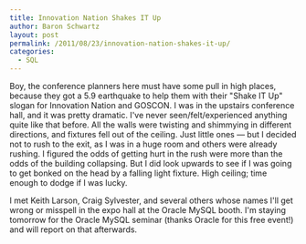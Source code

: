 ```yaml
---
title: Innovation Nation Shakes IT Up
author: Baron Schwartz
layout: post
permalink: /2011/08/23/innovation-nation-shakes-it-up/
categories:
  - SQL
---
```

Boy, the conference planners here must have some pull in high places, because they got a 5.9 earthquake to help them with their "Shake IT Up" slogan for Innovation Nation and GOSCON. I was in the upstairs conference hall, and it was pretty dramatic. I've never seen/felt/experienced anything quite like that before. All the walls were twisting and shimmying in different directions, and fixtures fell out of the ceiling. Just little ones &#8212; but I decided not to rush to the exit, as I was in a huge room and others were already rushing. I figured the odds of getting hurt in the rush were more than the odds of the building collapsing. But I did look upwards to see if I was going to get bonked on the head by a falling light fixture. High ceiling; time enough to dodge if I was lucky.

I met Keith Larson, Craig Sylvester, and several others whose names I'll get wrong or misspell in the expo hall at the Oracle MySQL booth. I'm staying tomorrow for the Oracle MySQL seminar (thanks Oracle for this free event!) and will report on that afterwards.
